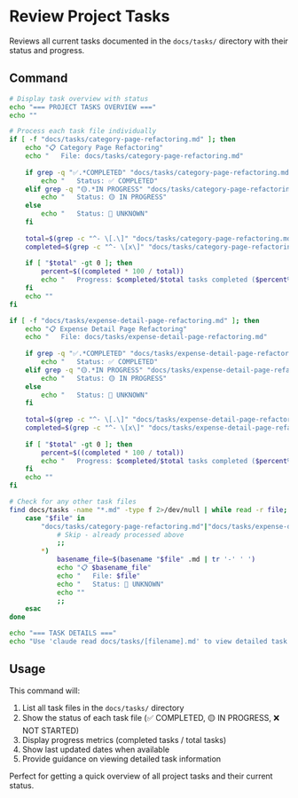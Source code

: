 # Review Project Tasks

Reviews all current tasks documented in the `docs/tasks/` directory with their status and progress.

## Command
```bash
# Display task overview with status  
echo "=== PROJECT TASKS OVERVIEW ==="
echo ""

# Process each task file individually
if [ -f "docs/tasks/category-page-refactoring.md" ]; then
    echo "📋 Category Page Refactoring"
    echo "   File: docs/tasks/category-page-refactoring.md"
    
    if grep -q "✅.*COMPLETED" "docs/tasks/category-page-refactoring.md"; then
        echo "   Status: ✅ COMPLETED"
    elif grep -q "🟡.*IN PROGRESS" "docs/tasks/category-page-refactoring.md"; then
        echo "   Status: 🟡 IN PROGRESS" 
    else
        echo "   Status: 📝 UNKNOWN"
    fi
    
    total=$(grep -c "^- \[.\]" "docs/tasks/category-page-refactoring.md" 2>/dev/null || echo "0")
    completed=$(grep -c "^- \[x\]" "docs/tasks/category-page-refactoring.md" 2>/dev/null || echo "0")
    
    if [ "$total" -gt 0 ]; then
        percent=$((completed * 100 / total))
        echo "   Progress: $completed/$total tasks completed ($percent%)"
    fi
    echo ""
fi

if [ -f "docs/tasks/expense-detail-page-refactoring.md" ]; then
    echo "📋 Expense Detail Page Refactoring"  
    echo "   File: docs/tasks/expense-detail-page-refactoring.md"
    
    if grep -q "✅.*COMPLETED" "docs/tasks/expense-detail-page-refactoring.md"; then
        echo "   Status: ✅ COMPLETED"
    elif grep -q "🟡.*IN PROGRESS" "docs/tasks/expense-detail-page-refactoring.md"; then
        echo "   Status: 🟡 IN PROGRESS"
    else 
        echo "   Status: 📝 UNKNOWN"
    fi
    
    total=$(grep -c "^- \[.\]" "docs/tasks/expense-detail-page-refactoring.md" 2>/dev/null || echo "0")
    completed=$(grep -c "^- \[x\]" "docs/tasks/expense-detail-page-refactoring.md" 2>/dev/null || echo "0")
    
    if [ "$total" -gt 0 ]; then
        percent=$((completed * 100 / total))
        echo "   Progress: $completed/$total tasks completed ($percent%)"
    fi
    echo ""
fi

# Check for any other task files
find docs/tasks -name "*.md" -type f 2>/dev/null | while read -r file; do
    case "$file" in
        "docs/tasks/category-page-refactoring.md"|"docs/tasks/expense-detail-page-refactoring.md")
            # Skip - already processed above
            ;;
        *)
            basename_file=$(basename "$file" .md | tr '-' ' ')
            echo "📋 $basename_file"
            echo "   File: $file"
            echo "   Status: 📝 UNKNOWN"
            echo ""
            ;;
    esac
done

echo "=== TASK DETAILS ==="
echo "Use 'claude read docs/tasks/[filename].md' to view detailed task information"
```

## Usage
This command will:
1. List all task files in the `docs/tasks/` directory
2. Show the status of each task file (✅ COMPLETED, 🟡 IN PROGRESS, ❌ NOT STARTED)
3. Display progress metrics (completed tasks / total tasks)
4. Show last updated dates when available
5. Provide guidance on viewing detailed task information

Perfect for getting a quick overview of all project tasks and their current status.